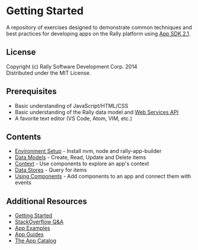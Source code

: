 # Getting Started

A repository of exercises designed to demonstrate common techniques and best practices for developing apps on the Rally platform using [App SDK 2.1](http://help.rallydev.com/apps/2.1/doc/).

## License

Copyright (c) Rally Software Development Corp. 2014  
Distributed under the MIT License.

## Prerequisites

* Basic understanding of JavaScript/HTML/CSS
* Basic understanding of the Rally data model and [Web Services API](https://rally1.rallydev.com/slm/doc/webservice/)
* A favorite text editor (VS Code, Atom, VIM, etc.)

## Contents

* [Environment Setup](env-setup/) - Install nvm, node and rally-app-builder
* [Data Models](data-models/) - Create, Read, Update and Delete items
* [Context](context/) - Use components to explore an app's context
* [Data Stores](data-stores/) - Query for items
* [Using Components](using-components/) - Add components to an app and connect them with events

## Additional Resources

* [Getting Started](http://help.rallydev.com/apps/2.1/doc/#!/guide/getting_started)
* [StackOverflow Q&A](http://stackoverflow.com/questions/tagged/rally)
* [App Examples](http://help.rallydev.com/apps/2.1/doc/#!/example)
* [App Guides](http://help.rallydev.com/apps/2.1/doc/#!/guide)
* [The App Catalog](https://github.com/RallyApps/app-catalog)
